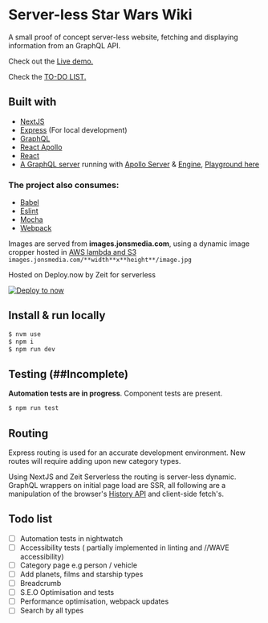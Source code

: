 # Server-less Star Wars Wiki

A small proof of concept server-less website, fetching and displaying information from an GraphQL API.

Check out the [Live demo.](https://graphql-nextjs-apollo-now.jontarrant.now.sh/)

Check the [TO-DO LIST.](#todo-list)

## Built with
- [NextJS](https://nextjs.org/)
- [Express](https://expressjs.com/) (For local development)
- [GraphQL](https://github.com/graphql)
- [React Apollo](https://github.com/apollographql/react-apollo)
- [React](https://reactjs.org/)
- [A GraphQL server](https://github.com/JonHX/swapi-graphql) running with [Apollo Server](https://www.apollographql.com/server) & [Engine](https://www.apollographql.com/engine), [Playground here](https://swapi-graphql-api.herokuapp.com/)

### The project also consumes:
- [Babel](https://github.com/babel/babel)
- [Eslint](https://github.com/eslint/eslint)
- [Mocha](https://github.com/mochajs/mocha)
- [Webpack](https://github.com/webpack)

Images are served from **images.jonsmedia.com**, using a dynamic image cropper hosted in [AWS lambda and S3](https://aws.amazon.com/)
`images.jonsmedia.com/**width**x**height**/image.jpg`

Hosted on Deploy.now by Zeit for serverless

[![Deploy to now](https://deploy.now.sh/static/button.svg)](https://deploy.now.sh/?repo=https://github.com/JonHX/graphql-nextjs-apollo-now)

## Install & run locally

```bash
$ nvm use
$ npm i
$ npm run dev
```
## Testing (##Incomplete)
**Automation tests are in progress**. Component tests are present.

```bash
$ npm run test
```
## Routing
Express routing is used for an accurate development environment. New routes will require adding upon new category types.

Using NextJS and Zeit Serverless the routing is server-less dynamic. GraphQL wrappers on initial page load are SSR, all following are a manipulation of the browser's [History API](https://developer.mozilla.org/en-US/docs/Web/API/History) and client-side fetch's.

## Todo list
* [ ] Automation tests in nightwatch
* [ ] Accessibility tests ( partially implemented in linting and //WAVE accessibility)
* [ ] Category page e.g person / vehicle
* [ ] Add planets, films and starship types
* [ ] Breadcrumb
* [ ] S.E.O Optimisation and tests
* [ ] Performance optimisation, webpack updates
* [ ] Search by all types
